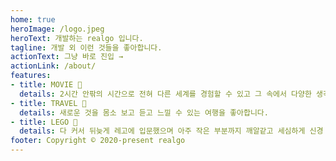 ```yaml
---
home: true
heroImage: /logo.jpeg
heroText: 개발하는 realgo 입니다.
tagline: 개발 외 이런 것들을 좋아합니다.
actionText: 그냥 바로 진입 →
actionLink: /about/
features:
- title: MOVIE 🎥
  details: 2시간 안팎의 시간으로 전혀 다른 세계를 경험할 수 있고 그 속에서 다양한 생각을 할 수 있게 해주는 영화를 좋아합니다.
- title: TRAVEL 🧳
  details: 새로운 것을 몸소 보고 듣고 느낄 수 있는 여행을 좋아합니다.
- title: LEGO 🧱
  details: 다 커서 뒤늦게 레고에 입문했으며 아주 작은 부분까지 깨알같고 세심하게 신경 쓴 레고의 디테일을 좋아합니다.
footer: Copyright © 2020-present realgo
---
```

